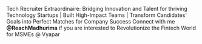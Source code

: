 Tech Recruiter Extraordinaire: Bridging Innovation and Talent for thriving Technology Startups | Built High-Impact Teams |
Transform Candidates' Goals into Perfect Matches for Company Success
Connect with me **@ReachMadhurima** if you are interested to Revolutionize the Fintech World for MSMEs @ Vyapar
